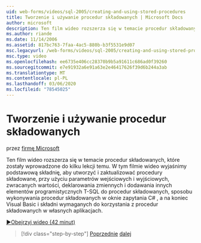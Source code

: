 ```yaml
---
uid: web-forms/videos/sql-2005/creating-and-using-stored-procedures
title: Tworzenie i używanie procedur składowanych | Microsoft Docs
author: microsoft
description: Ten film wideo rozszerza się w temacie procedur składowanych, które zostały wprowadzone do kilku lekcji temu. W tym filmie wideo wyjaśnimy podstawową składnię do utworzenia i zaktualizowania...
ms.author: riande
ms.date: 11/14/2006
ms.assetid: 817bc763-7faa-4ac5-880b-b3f5531e9d07
msc.legacyurl: /web-forms/videos/sql-2005/creating-and-using-stored-procedures
msc.type: video
ms.openlocfilehash: ee6735e406cc28370b9b5a91611c686ad0f39260
ms.sourcegitcommit: e7e91932a6e91a63e2e46417626f39d6b244a3ab
ms.translationtype: MT
ms.contentlocale: pl-PL
ms.lasthandoff: 03/06/2020
ms.locfileid: "78545025"
---
```

# <a name="creating-and-using-stored-procedures"></a>Tworzenie i używanie procedur składowanych

przez [firmę Microsoft](https://github.com/microsoft)

Ten film wideo rozszerza się w temacie procedur składowanych, które zostały wprowadzone do kilku lekcji temu. W tym filmie wideo wyjaśnimy podstawową składnię, aby utworzyć i zaktualizować procedury składowane, przy użyciu parametrów wejściowych i wyjściowych, zwracanych wartości, deklarowania zmiennych i dodawania innych elementów programistycznych T-SQL do procedur składowanych, sposobu wykonywania procedur składowanych w oknie zapytania C# , a na koniec Visual Basic i składni wymaganych do korzystania z procedur składowanych w własnych aplikacjach.

[&#9654;Obejrzyj wideo (42 minut)](https://channel9.msdn.com/Blogs/ASP-NET-Site-Videos/creating-and-using-stored-procedures)

> [!div class="step-by-step"]
> [Poprzednie](building-and-customizing-reports-in-business-intelligence-development-studio.md)
> [dalej](enabling-full-text-search-in-your-text-data.md)
